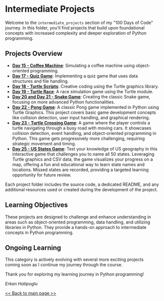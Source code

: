 # Intermediate Projects

Welcome to the `intermediate_projects` section of my "100 Days of Code" journey. In this folder, you'll find projects that build upon foundational concepts with increased complexity and deeper exploration of Python programming.

## Projects Overview

- **[Day 15 - Coffee Machine](day_15_coffee_machine)**: Simulating a coffee machine using object-oriented programming.
- **[Day 17 - Quiz Game](day_17_quiz_game)**: Implementing a quiz game that uses data structures and file handling.
- **[Day 18 - Turtle Scripts](day_18_turtle_scripts)**: Creative coding using the Turtle graphics library.
- **[Day 19 - Turtle Race](day_19_turtle_race)**: A race simulation game using the Turtle module.
- **[Day 20 and Day 21 - Snake Game](day_20_and_21_snake_game)**: Creating the classic Snake game, focusing on more advanced Python functionalities.
- **[Day 22 - Pong Game](day_22_pong_game)**: A classic Pong game implemented in Python using Turtle Graphics. This project covers basic game development concepts like collision detection, user input handling, and graphical rendering.
- **[Day 23 - Turtle Crossing Game](day_23_turtle_crossing_game)**: A game where the player controls a turtle navigating through a busy road with moving cars. It showcases collision detection, event handling, and object-oriented programming in Python. This game gets progressively more challenging, requiring strategic movement and timing.
- **[Day 25 - US States Game](day_25_us_states_game)**: Test your knowledge of US geography in this interactive game that challenges you to name all 50 states. Leveraging Turtle graphics and CSV data, the game visualizes your progress on a map, offering a fun and educational way to learn state names and locations. Missed states are recorded, providing a targeted learning opportunity for future review.

Each project folder includes the source code, a dedicated README, and any additional resources used or created during the development of the project.

## Learning Objectives

These projects are designed to challenge and enhance understanding in areas such as object-oriented programming, data handling, and utilizing libraries in Python. They provide a hands-on approach to intermediate concepts in Python programming.

## Ongoing Learning

This category is actively evolving with several more exciting projects coming soon as I continue my journey through the course.

Thank you for exploring my learning journey in Python programming!

*Erkan Hatipoglu*

[<< Back to main page >>](https://github.com/ErkanHatipoglu/100-days-of-code)
